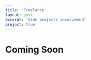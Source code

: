 ```yaml
---
title: 'Freelance'
layout: post
excerpt: 'Side projects involvement'
project: true
---
```


# Coming Soon